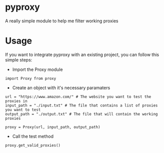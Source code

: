 # pyproxy
A really simple module to help me filter working proxies

# Usage
If you want to integrate pyproxy with an existing project, you can  follow this simple steps:

* Import the Proxy module
```python3
import Proxy from proxy
```

* Create an object with it's necessary paramaters
```python3
url = "https://www.amazon.com/" # The website you want to test the proxies in
input_path = "./input.txt" # The file that contains a list of proxies you want to test
output_path = "./output.txt" # The file that will contain the working proxies

proxy = Proxy(url, input_path, output_path)
```

* Call the test method
```python3
proxy.get_valid_proxies()
```
